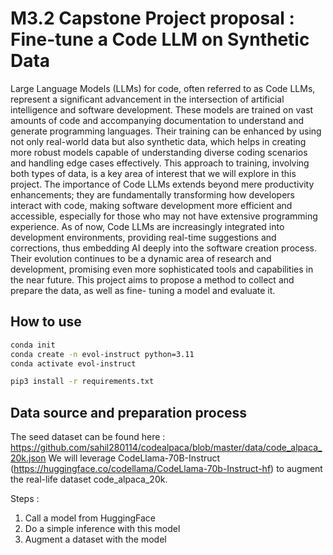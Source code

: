 # M3.2 Capstone Project proposal : Fine-tune a Code LLM on Synthetic Data

Large Language Models (LLMs) for code, often referred to as Code LLMs, represent a significant
advancement in the intersection of artificial intelligence and software development. These models
are trained on vast amounts of code and accompanying documentation to understand and generate
programming languages. Their training can be enhanced by using not only real-world data but also
synthetic data, which helps in creating more robust models capable of understanding diverse coding
scenarios and handling edge cases effectively. This approach to training, involving both types of data,
is a key area of interest that we will explore in this project. The importance of Code LLMs extends
beyond mere productivity enhancements; they are fundamentally transforming how developers
interact with code, making software development more efficient and accessible, especially for those
who may not have extensive programming experience. As of now, Code LLMs are increasingly
integrated into development environments, providing real-time suggestions and corrections, thus
embedding AI deeply into the software creation process. Their evolution continues to be a dynamic
area of research and development, promising even more sophisticated tools and capabilities in the
near future. This project aims to propose a method to collect and prepare the data, as well as fine-
tuning a model and evaluate it.

## How to use

```sh
conda init
conda create -n evol-instruct python=3.11
conda activate evol-instruct

pip3 install -r requirements.txt
```

## Data source and preparation process

The seed dataset can be found here : https://github.com/sahil280114/codealpaca/blob/master/data/code_alpaca_20k.json
We will leverage CodeLlama-70B-Instruct (https://huggingface.co/codellama/CodeLlama-70b-Instruct-hf) to augment the real-life dataset code_alpaca_20k.

Steps :

1. Call a model from HuggingFace
2. Do a simple inference with this model 
3. Augment a dataset with the model